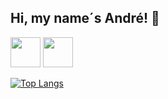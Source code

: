 ## Hi, my name´s André! 👋

<!--
**andredbatista/andredbatista** is a ✨ _special_ ✨ repository because its `README.md` (this file) appears on your GitHub profile.

Here are some ideas to get you started:

- 🔭 I’m currently working on ...
- 🌱 I’m currently learning ...
- 👯 I’m looking to collaborate on ...
- 🤔 I’m looking for help with ...
- 💬 Ask me about ...
- 📫 How to reach me: ...
- 😄 Pronouns: ...
- ⚡ Fun fact: ...
-->

<img src="https://skillicons.dev/icons?i=java" width="48">    <img src="https://skillicons.dev/icons?i=mongodb" width="48"> 

[![Top Langs](https://github-readme-stats.vercel.app/api/top-langs/?username=andredbatista)](https://github.com/andredbatista/github-readme-stats)


            
          
